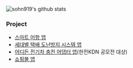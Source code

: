 <!--
![sohn919's GitHub stats](https://github-readme-stats.vercel.app/api?username=sohn919&show_icons=true&theme=radical)

<!--
**sohn919/sohn919** is a ✨ _special_ ✨ repository because its `README.md` (this file) appears on your GitHub profile.

Here are some ideas to get you started:

- 🔭 I’m currently working on ...
- 🌱 I’m currently learning ...
- 👯 I’m looking to collaborate on ...
- 🤔 I’m looking for help with ...
- 💬 Ask me about ...
- 📫 How to reach me: ...
- 😄 Pronouns: ...
- ⚡ Fun fact: ...
-->

![sohn919's github stats](https://github-readme-stats.vercel.app/api?username=sohn919&show_icons=true)


### Project

+ [스마트 어항 앱](https://github.com/sohn919/smart-fishbowl-android)
+ [세대별 택배 도난방지 시스템 앱](https://github.com/sohn919/summer_iot)
+ [어디든 전기차 충전 어댑터 앱](https://github.com/sohn919/charging_apps)(한전KDN 공모전 대상)
+ [쇼핑몰 앱](https://github.com/sohn919/shoppingmall-app)
